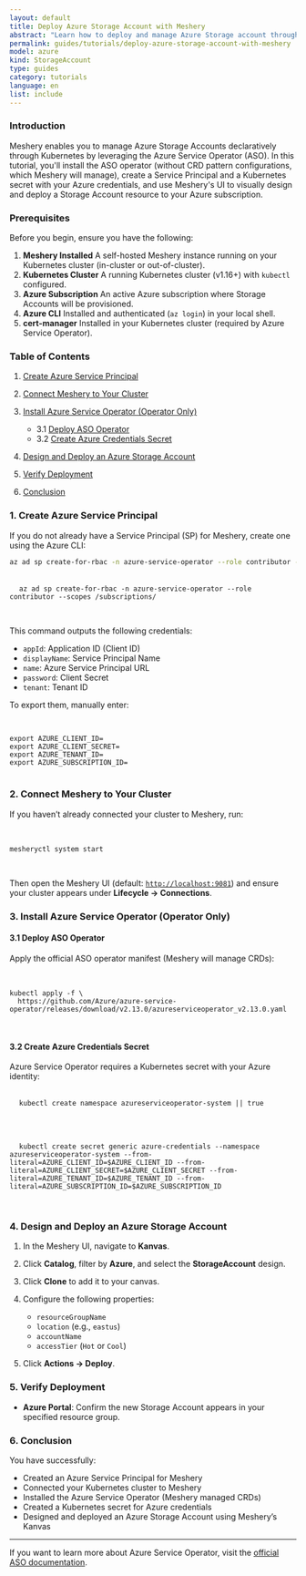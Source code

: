 ```yaml
---
layout: default
title: Deploy Azure Storage Account with Meshery
abstract: "Learn how to deploy and manage Azure Storage account through Kubernetes with Meshery, utilizing ASO operator to enhance cloud resource management"
permalink: guides/tutorials/deploy-azure-storage-account-with-meshery
model: azure
kind: StorageAccount
type: guides
category: tutorials
language: en
list: include
---
```


### Introduction

Meshery enables you to manage Azure Storage Accounts declaratively through Kubernetes by leveraging the Azure Service Operator (ASO). In this tutorial, you'll install the ASO operator (without CRD pattern configurations, which Meshery will manage), create a Service Principal and a Kubernetes secret with your Azure credentials, and use Meshery's UI to visually design and deploy a Storage Account resource to your Azure subscription.


### Prerequisites

Before you begin, ensure you have the following:

1. **Meshery Installed**
   A self-hosted Meshery instance running on your Kubernetes cluster (in-cluster or out-of-cluster).
2. **Kubernetes Cluster**
   A running Kubernetes cluster (v1.16+) with `kubectl` configured.
3. **Azure Subscription**
   An active Azure subscription where Storage Accounts will be provisioned.
4. **Azure CLI**
   Installed and authenticated (`az login`) in your local shell.
5. **cert-manager**
   Installed in your Kubernetes cluster (required by Azure Service Operator).


### Table of Contents

1. [Create Azure Service Principal](#1-create-azure-service-principal)
2. [Connect Meshery to Your Cluster](#2-connect-meshery-to-your-cluster)
3. [Install Azure Service Operator (Operator Only)](#3-install-azure-service-operator-operator-only)

   * 3.1 [Deploy ASO Operator](#31-deploy-aso-operator)
   * 3.2 [Create Azure Credentials Secret](#32-create-azure-credentials-secret)
4. [Design and Deploy an Azure Storage Account](#4-design-and-deploy-an-azure-storage-account)
5. [Verify Deployment](#5-verify-deployment)
6. [Conclusion](#6-conclusion)



### 1. Create Azure Service Principal

If you do not already have a Service Principal (SP) for Meshery, create one using the Azure CLI:

```bash
az ad sp create-for-rbac -n azure-service-operator --role contributor --scopes /subscriptions/<AZURE_SUBSCRIPTION_ID>
```
<pre class="codeblock-pre"><div class="codeblock">
  <code class="clipboardjs">az ad sp create-for-rbac -n azure-service-operator --role contributor --scopes /subscriptions/<AZURE_SUBSCRIPTION_ID>
  </code>
  </div></pre>

This command outputs the following credentials:

* `appId`: Application ID (Client ID)
* `displayName`: Service Principal Name
* `name`: Azure Service Principal URL
* `password`: Client Secret
* `tenant`: Tenant ID

To export them, manually enter:

<pre class="codeblock-pre"><div class="codeblock">
<code class="clipboardjs">
export AZURE_CLIENT_ID=<appId>
export AZURE_CLIENT_SECRET=<password>
export AZURE_TENANT_ID=<tenant>
export AZURE_SUBSCRIPTION_ID=<subscriptionId>
</code>
</div></pre>



### 2. Connect Meshery to Your Cluster

If you haven’t already connected your cluster to Meshery, run:

<pre class="codeblock-pre"><div class="codeblock">
  <code class="clipboardjs">
mesheryctl system start
  </code>
  </div></pre>

Then open the Meshery UI (default: [`http://localhost:9081`](http://localhost:9081)) and ensure your cluster appears under **Lifecycle → Connections**.



### 3. Install Azure Service Operator (Operator Only)

#### 3.1 Deploy ASO Operator

Apply the official ASO operator manifest (Meshery will manage CRDs):

<pre class="codeblock-pre"><div class="codeblock">
  <code class="clipboardjs">
kubectl apply -f \
  https://github.com/Azure/azure-service-operator/releases/download/v2.13.0/azureserviceoperator_v2.13.0.yaml
  </code>
  </div></pre>
#### 3.2 Create Azure Credentials Secret

Azure Service Operator requires a Kubernetes secret with your Azure identity:

<pre class="codeblock-pre"><div class="codeblock">
  <code class="clipboardjs">kubectl create namespace azureserviceoperator-system || true
  </code>
  </div></pre>

<pre class="codeblock-pre"><div class="codeblock">
  <code class="clipboardjs">kubectl create secret generic azure-credentials --namespace azureserviceoperator-system --from-literal=AZURE_CLIENT_ID=$AZURE_CLIENT_ID --from-literal=AZURE_CLIENT_SECRET=$AZURE_CLIENT_SECRET --from-literal=AZURE_TENANT_ID=$AZURE_TENANT_ID --from-literal=AZURE_SUBSCRIPTION_ID=$AZURE_SUBSCRIPTION_ID
  </code>
  </div></pre>


### 4. Design and Deploy an Azure Storage Account

1. In the Meshery UI, navigate to **Kanvas**.
2. Click **Catalog**, filter by **Azure**, and select the **StorageAccount** design.
3. Click **Clone** to add it to your canvas.
4. Configure the following properties:

   * `resourceGroupName`
   * `location` (e.g., `eastus`)
   * `accountName`
   * `accessTier` (`Hot` or `Cool`)
5. Click **Actions → Deploy**.



### 5. Verify Deployment

* **Azure Portal**: Confirm the new Storage Account appears in your specified resource group.



### 6. Conclusion

You have successfully:

* Created an Azure Service Principal for Meshery
* Connected your Kubernetes cluster to Meshery
* Installed the Azure Service Operator (Meshery managed CRDs)
* Created a Kubernetes secret for Azure credentials
* Designed and deployed an Azure Storage Account using Meshery’s Kanvas

---

If you want to learn more about Azure Service Operator, visit the [official ASO documentation](https://azure.github.io/azure-service-operator/).
